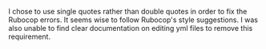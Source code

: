 I chose to use single quotes rather than double quotes 
in order to fix the Rubocop errors.  It seems wise to
follow Rubocop's style suggestions.  I was also unable
to find clear documentation on editing yml files to 
remove this requirement.  
